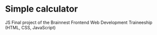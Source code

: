 # Simple calculator
 JS Final project of the Brainnest Frontend Web Development Traineeship (HTML, CSS, JavaScript)
